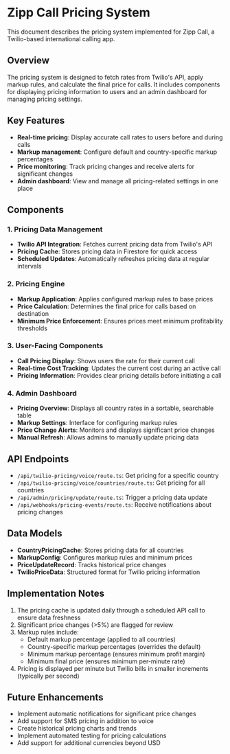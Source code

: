 # Zipp Call Pricing System

This document describes the pricing system implemented for Zipp Call, a Twilio-based international calling app.

## Overview

The pricing system is designed to fetch rates from Twilio's API, apply markup rules, and calculate the final price for calls. It includes components for displaying pricing information to users and an admin dashboard for managing pricing settings.

## Key Features

- **Real-time pricing**: Display accurate call rates to users before and during calls
- **Markup management**: Configure default and country-specific markup percentages
- **Price monitoring**: Track pricing changes and receive alerts for significant changes
- **Admin dashboard**: View and manage all pricing-related settings in one place

## Components

### 1. Pricing Data Management

- **Twilio API Integration**: Fetches current pricing data from Twilio's API
- **Pricing Cache**: Stores pricing data in Firestore for quick access
- **Scheduled Updates**: Automatically refreshes pricing data at regular intervals

### 2. Pricing Engine

- **Markup Application**: Applies configured markup rules to base prices
- **Price Calculation**: Determines the final price for calls based on destination
- **Minimum Price Enforcement**: Ensures prices meet minimum profitability thresholds

### 3. User-Facing Components

- **Call Pricing Display**: Shows users the rate for their current call
- **Real-time Cost Tracking**: Updates the current cost during an active call
- **Pricing Information**: Provides clear pricing details before initiating a call

### 4. Admin Dashboard

- **Pricing Overview**: Displays all country rates in a sortable, searchable table
- **Markup Settings**: Interface for configuring markup rules
- **Price Change Alerts**: Monitors and displays significant price changes
- **Manual Refresh**: Allows admins to manually update pricing data

## API Endpoints

- `/api/twilio-pricing/voice/route.ts`: Get pricing for a specific country
- `/api/twilio-pricing/voice/countries/route.ts`: Get pricing for all countries
- `/api/admin/pricing/update/route.ts`: Trigger a pricing data update
- `/api/webhooks/pricing-events/route.ts`: Receive notifications about pricing changes

## Data Models

- **CountryPricingCache**: Stores pricing data for all countries
- **MarkupConfig**: Configures markup rules and minimum prices
- **PriceUpdateRecord**: Tracks historical price changes
- **TwilioPriceData**: Structured format for Twilio pricing information

## Implementation Notes

1. The pricing cache is updated daily through a scheduled API call to ensure data freshness
2. Significant price changes (>5%) are flagged for review
3. Markup rules include:
   - Default markup percentage (applied to all countries)
   - Country-specific markup percentages (overrides the default)
   - Minimum markup percentage (ensures minimum profit margin)
   - Minimum final price (ensures minimum per-minute rate)
4. Pricing is displayed per minute but Twilio bills in smaller increments (typically per second)

## Future Enhancements

- Implement automatic notifications for significant price changes
- Add support for SMS pricing in addition to voice
- Create historical pricing charts and trends
- Implement automated testing for pricing calculations
- Add support for additional currencies beyond USD 